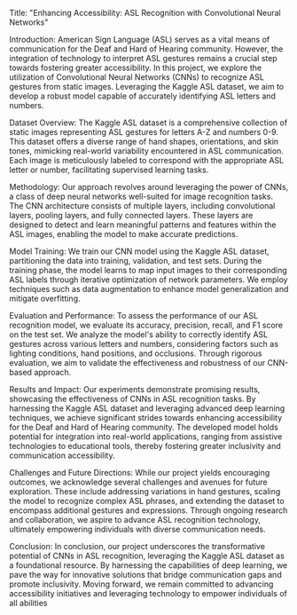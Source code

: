Title: "Enhancing Accessibility: ASL Recognition with Convolutional Neural Networks"

Introduction:
American Sign Language (ASL) serves as a vital means of communication for the Deaf and Hard of Hearing community. However, the integration of technology to interpret ASL gestures remains a crucial step towards fostering greater accessibility. In this project, we explore the utilization of Convolutional Neural Networks (CNNs) to recognize ASL gestures from static images. Leveraging the Kaggle ASL dataset, we aim to develop a robust model capable of accurately identifying ASL letters and numbers.

Dataset Overview:
The Kaggle ASL dataset is a comprehensive collection of static images representing ASL gestures for letters A-Z and numbers 0-9. This dataset offers a diverse range of hand shapes, orientations, and skin tones, mimicking real-world variability encountered in ASL communication. Each image is meticulously labeled to correspond with the appropriate ASL letter or number, facilitating supervised learning tasks.

Methodology:
Our approach revolves around leveraging the power of CNNs, a class of deep neural networks well-suited for image recognition tasks. The CNN architecture consists of multiple layers, including convolutional layers, pooling layers, and fully connected layers. These layers are designed to detect and learn meaningful patterns and features within the ASL images, enabling the model to make accurate predictions.

Model Training:
We train our CNN model using the Kaggle ASL dataset, partitioning the data into training, validation, and test sets. During the training phase, the model learns to map input images to their corresponding ASL labels through iterative optimization of network parameters. We employ techniques such as data augmentation to enhance model generalization and mitigate overfitting.

Evaluation and Performance:
To assess the performance of our ASL recognition model, we evaluate its accuracy, precision, recall, and F1 score on the test set. We analyze the model's ability to correctly identify ASL gestures across various letters and numbers, considering factors such as lighting conditions, hand positions, and occlusions. Through rigorous evaluation, we aim to validate the effectiveness and robustness of our CNN-based approach.

Results and Impact:
Our experiments demonstrate promising results, showcasing the effectiveness of CNNs in ASL recognition tasks. By harnessing the Kaggle ASL dataset and leveraging advanced deep learning techniques, we achieve significant strides towards enhancing accessibility for the Deaf and Hard of Hearing community. The developed model holds potential for integration into real-world applications, ranging from assistive technologies to educational tools, thereby fostering greater inclusivity and communication accessibility.

Challenges and Future Directions:
While our project yields encouraging outcomes, we acknowledge several challenges and avenues for future exploration. These include addressing variations in hand gestures, scaling the model to recognize complex ASL phrases, and extending the dataset to encompass additional gestures and expressions. Through ongoing research and collaboration, we aspire to advance ASL recognition technology, ultimately empowering individuals with diverse communication needs.

Conclusion:
In conclusion, our project underscores the transformative potential of CNNs in ASL recognition, leveraging the Kaggle ASL dataset as a foundational resource. By harnessing the capabilities of deep learning, we pave the way for innovative solutions that bridge communication gaps and promote inclusivity. Moving forward, we remain committed to advancing accessibility initiatives and leveraging technology to empower individuals of all abilities
